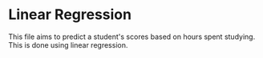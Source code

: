 # Linear Regression 
This file aims to predict a student's scores based on hours spent studying. This is done using linear regression. 
